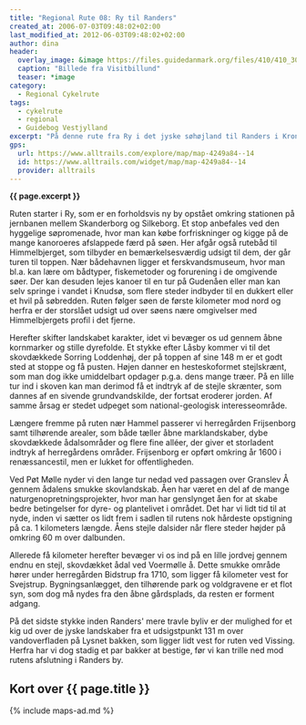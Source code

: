 ```yaml
---
title: "Regional Rute 08: Ry til Randers"
created_at: 2006-07-03T09:48:02+02:00
last_modified_at: 2012-06-03T09:48:02+02:00
author: dina
header:
  overlay_image: &image https://files.guidedanmark.org/files/410/410_300746.jpg
  caption: "Billede fra Visitbillund"
  teaser: *image
category:
  - Regional Cykelrute
tags:
  - cykelrute
  - regional
  - Guidebog Vestjylland
excerpt: "På denne rute fra Ry i det jyske søhøjland til Randers i Kronjylland oplever man mangfoldigheden i det midtjyske landskab. Ruten går flere steder gennem kuperet landskab med udsigtspunkter til flotte panoramalandskaber."
gps:
  url: https://www.alltrails.com/explore/map/map-4249a84--14
  id: https://www.alltrails.com/widget/map/map-4249a84--14
  provider: alltrails
---
```


**{{ page.excerpt }}**

Ruten starter i Ry, som er en forholdsvis ny by opstået omkring stationen på jernbanen mellem Skanderborg og Silkeborg. Et stop anbefales ved den hyggelige søpromenade, hvor man kan købe forfriskninger og kigge på de mange kanoroeres afslappede færd på søen. Her afgår også rutebåd til Himmelbjerget, som tilbyder en bemærkelsesværdig udsigt til dem, der går turen til toppen. Nær bådehavnen ligger et ferskvandsmuseum, hvor man bl.a. kan lære om bådtyper, fiskemetoder og forurening i de omgivende søer. Der kan desuden lejes kanoer til en tur på Gudenåen eller man kan selv springe i vandet i Knudsø, som flere steder indbyder til en dukkert eller et hvil på søbredden. Ruten følger søen de første kilometer mod nord og herfra er der storslået udsigt ud over søens nære omgivelser med Himmelbjergets profil i det fjerne.
 
Herefter skifter landskabet karakter, idet vi bevæger os ud gennem åbne kornmarker og stille dyrefolde. Et stykke efter Låsby kommer vi til det skovdækkede Sorring Loddenhøj, der på toppen af sine 148 m er et godt sted at stoppe og få pusten. Højen danner en hesteskoformet stejlskrænt, som man dog ikke umiddelbart opdager p.g.a. dens mange træer. På en lille tur ind i skoven kan man derimod få et indtryk af de stejle skrænter, som dannes af en sivende grundvandskilde, der fortsat eroderer jorden. Af samme årsag er stedet udpeget som national-geologisk interesseområde.
 
Længere fremme på ruten nær Hammel passerer vi herregården Frijsenborg samt tilhørende arealer, som både tæller åbne marklandskaber, dybe skovdækkede ådalsområder og flere fine alléer, der giver et storladent indtryk af herregårdens områder. Frijsenborg er opført omkring år 1600 i renæssancestil, men er lukket for offentligheden.
 
Ved Pøt Mølle nyder vi den lange tur nedad ved passagen over Granslev Å gennem ådalens smukke skovlandskab. Åen har været en del af de mange naturgenopretningsprojekter, hvor man har genslynget åen for at skabe bedre betingelser for dyre- og plantelivet i området. Det har vi lidt tid til at nyde, inden vi sætter os lidt frem i sadlen til rutens nok hårdeste opstigning på ca. 1 kilometers længde. Åens stejle dalsider når flere steder højder på omkring 60 m over dalbunden.
 
Allerede få kilometer herefter bevæger vi os ind på en lille jordvej gennem endnu en stejl, skovdækket ådal ved Voermølle å. Dette smukke område hører under herregården Bidstrup fra 1710, som ligger få kilometer vest for Svejstrup. Bygningsanlægget, den tilhørende park og voldgravene er et flot syn, som dog må nydes fra den åbne gårdsplads, da resten er forment adgang.
 
På det sidste stykke inden Randers' mere travle byliv er der mulighed for et kig ud over de jyske landskaber fra et udsigstpunkt 131 m over vandoverfladen på Lysnet bakken, som ligger lidt vest for ruten ved Vissing. Herfra har vi dog stadig et par bakker at bestige, før vi kan trille ned mod rutens afslutning i Randers by.

## Kort over {{ page.title }}

{% include maps-ad.md %}
